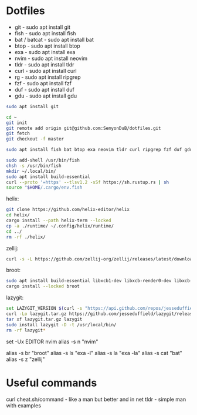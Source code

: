 # Dotfiles

- git - sudo apt install git
- fish - sudo apt install fish
- bat / batcat - sudo apt install bat
- btop - sudo apt install btop
- exa - sudo apt install exa
- nvim - sudo apt install neovim
- tldr - sudo apt install tldr
- curl - sudo apt install curl
- rg - sudo apt install ripgrep
- fzf - sudo apt install fzf
- duf - sudo apt install duf
- gdu - sudo apt install gdu

```sh
sudo apt install git

cd ~
git init
git remote add origin git@github.com:SemyonDuB/dotfiles.git
git fetch
git checkout -f master

sudo apt install fish bat btop exa neovim tldr curl ripgrep fzf duf gdu

sudo add-shell /usr/bin/fish
chsh -s /usr/bin/fish
mkdir ~/.local/bin/
sudo apt install build-essential
curl --proto '=https' --tlsv1.2 -sSf https://sh.rustup.rs | sh
source "$HOME/.cargo/env.fish
```

helix: 
```sh
git clone https://github.com/helix-editor/helix
cd helix/
cargo install --path helix-term --locked
cp -a ./runtime/ ~/.config/helix/runtime/
cd ../
rm -rf ./helix/
```

zellij:
```sh
curl -s -L https://github.com/zellij-org/zellij/releases/latest/download/zellij-x86_64-unknown-linux-musl.tar.gz | tar xvz -C ~/.local/bin/
```

broot: 
```bash
sudo apt install build-essential libxcb1-dev libxcb-render0-dev libxcb-shape0-dev libxcb-xfixes0-dev -y
cargo install --locked broot
```

lazygit:
```sh
set LAZYGIT_VERSION $(curl -s "https://api.github.com/repos/jesseduffield/lazygit/releases/latest" | \grep -Po '"tag_name": *"v\K[^"]*')
curl -Lo lazygit.tar.gz https://github.com/jesseduffield/lazygit/releases/download/v"$LAZYGIT_VERSION"/lazygit_"$LAZYGIT_VERSION"_Linux_x86_64.tar.gz
tar xf lazygit.tar.gz lazygit
sudo install lazygit -D -t /usr/local/bin/
rm -rf lazygit*
```

set -Ux EDITOR nvim
alias -s n "nvim"

alias -s br "broot"
alias -s ls "exa -l"
alias -s la "exa -la"
alias -s cat "bat"
alias -s z "zellij"

# Useful commands

curl cheat.sh/command - like a man but better and in net
tldr - simple man with examples
